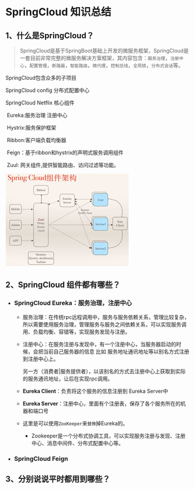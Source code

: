 # SpringCloud 知识总结

## 1、什么是SpringCloud？

> SpringCloud是基于SpringBoot基础上开发的微服务框架，SpringCloud是一套目前非常完整的微服务解决方案框架，其内容包含：`服务治理`，`注册中心`，`配置管理`，`断路器`，`智能路由`，`微代理`，`控制总线`，`全局锁`，`分布式会话`等。

SpringCloud包含众多的子项目

SpringCloud config 分布式配置中心

SpringCloud Netflix 核心组件

​                      Eureka:服务治理 注册中心

​                      Hystrix:服务保护框架

​                      Ribbon:客户端负载均衡器

​                      Feign：基于ribbon和hystrix的声明式服务调用组件

​                      Zuul: 网关组件,提供智能路由、访问过滤等功能。

![image-20221210230517871](image-20221210230517871.png)



## 2、SpringCloud 组件都有哪些？

- ### SpringCloud Eureka：服务治理，注册中心  

  - 服务治理：在传统rpc远程调用中，服务与服务依赖关系，管理比较复杂，所以需要使用服务治理，管理服务与服务之间依赖关系，可以实现服务调用、负载均衡、容错等，实现服务发现与注册。

  - 注册中心：在服务注册与发现中，有一个注册中心，当服务器启动的时候，会把当前自己服务器的信息 比如 服务地址通讯地址等以别名方式注册到注册中心上。

     另一方（消费者|服务提供者），以该别名的方式去注册中心上获取到实际的服务通讯地址，让后在实现rpc调用。

  - **Eureka Client**：负责将这个服务的信息注册到 Eureka Server中

  - **Eureka Server**：注册中心，里面有个注册表，保存了各个服务所在的机器和端口号

  

  - 这里是可以使用`ZooKeeper`来`替换`掉Eureka的。
    - Zookeeper是一个分布式协调工具，可以实现服务注册与发现、注册中心、消息中间件、分布式配置中心等。

- ### SpringCloud Feign

## 3、分别说说平时都用到哪些？

